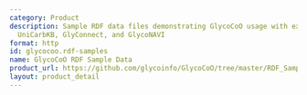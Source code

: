```yaml
---
category: Product
description: Sample RDF data files demonstrating GlycoCoO usage with examples from
  UniCarbKB, GlyConnect, and GlycoNAVI
format: http
id: glycocoo.rdf-samples
name: GlycoCoO RDF Sample Data
product_url: https://github.com/glycoinfo/GlycoCoO/tree/master/RDF_Sample
layout: product_detail
---
```

